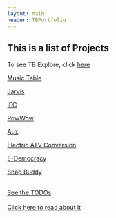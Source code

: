 ```yaml
---
layout: main
header: TBPortfolio
--- 
```

<h2>This is a list of Projects</h2>

To see TB Explore, click [here](explore.html)

[Music Table](/projects/music-table.html)

[Jarvis](/projects/jarvis.html)

[IFC](/projects/ifc.html)

[PowWow](/projects/powwow.html)

[Aux](/projects/aux.html)

[Electric ATV Conversion](/projects/atv.html)

[E-Democracy](/projects/e-democracy.html)

[Snap Buddy](/projects/snap-buddy.html)

<br>
<a href="todo.html">See the TODOs </a><br><br>
<a href="about.html">Click here to read about it</a>
